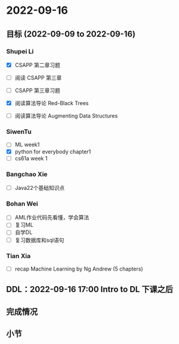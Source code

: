 # 2022-09-16
## 目标 (2022-09-09 to 2022-09-16)
### Shupei Li
- [x] CSAPP 第二章习题
- [ ] 阅读 CSAPP 第三章
- [ ] CSAPP 第三章习题
- [x] 阅读算法导论 Red-Black Trees
- [ ] 阅读算法导论 Augmenting Data Structures


### SiwenTu
- [ ] ML week1
- [x] python for everybody chapter1 
- [ ] cs61a week 1

### Bangchao Xie
- [ ] Java22个基础知识点

### Bohan Wei
- [ ] AML作业代码先看懂，学会算法 
- [ ] 复习ML
- [ ] 自学DL 
- [ ] 复习数据库和sql语句

### Tian Xia
- [ ] recap Machine Learning by Ng Andrew (5 chapters)

## DDL：2022-09-16 17:00 Intro to DL 下课之后

## 完成情况

## 小节

